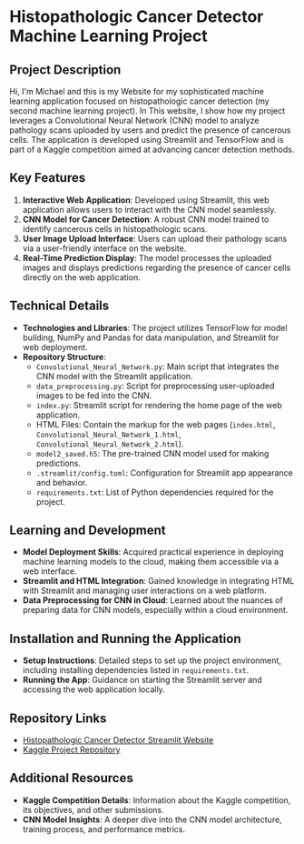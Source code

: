 # Histopathologic Cancer Detector Machine Learning Project

## Project Description
Hi, I'm Michael and this is my Website for my sophisticated machine learning application focused on histopathologic cancer detection (my second machine learning project). In This website, I show how my project leverages a Convolutional Neural Network (CNN) model to analyze pathology scans uploaded by users and predict the presence of cancerous cells. The application is developed using Streamlit and TensorFlow and is part of a Kaggle competition aimed at advancing cancer detection methods.

## Key Features
1. **Interactive Web Application**: Developed using Streamlit, this web application allows users to interact with the CNN model seamlessly.
2. **CNN Model for Cancer Detection**: A robust CNN model trained to identify cancerous cells in histopathologic scans.
3. **User Image Upload Interface**: Users can upload their pathology scans via a user-friendly interface on the website.
4. **Real-Time Prediction Display**: The model processes the uploaded images and displays predictions regarding the presence of cancer cells directly on the web application.

## Technical Details
- **Technologies and Libraries**: The project utilizes TensorFlow for model building, NumPy and Pandas for data manipulation, and Streamlit for web deployment.
- **Repository Structure**:
  - `Convolutional_Neural_Network.py`: Main script that integrates the CNN model with the Streamlit application.
  - `data_preprocessing.py`: Script for preprocessing user-uploaded images to be fed into the CNN.
  - `index.py`: Streamlit script for rendering the home page of the web application.
  - HTML Files: Contain the markup for the web pages (`index.html`, `Convolutional_Neural_Network_1.html`, `Convolutional_Neural_Network_2.html`).
  - `model2_saved.h5`: The pre-trained CNN model used for making predictions.
  - `.streamlit/config.toml`: Configuration for Streamlit app appearance and behavior.
  - `requirements.txt`: List of Python dependencies required for the project.

## Learning and Development
- **Model Deployment Skills**: Acquired practical experience in deploying machine learning models to the cloud, making them accessible via a web interface.
- **Streamlit and HTML Integration**: Gained knowledge in integrating HTML with Streamlit and managing user interactions on a web platform.
- **Data Preprocessing for CNN in Cloud**: Learned about the nuances of preparing data for CNN models, especially within a cloud environment.

## Installation and Running the Application
- **Setup Instructions**: Detailed steps to set up the project environment, including installing dependencies listed in `requirements.txt`.
- **Running the App**: Guidance on starting the Streamlit server and accessing the web application locally.

## Repository Links
- [Histopathologic Cancer Detector Streamlit Website](https://github.com/23yem/Histopathologic_Cancer_StreamLit_Website)
- [Kaggle Project Repository](https://github.com/23yem/Kaggle-Histopathologic-Cancer-Detection)

## Additional Resources
- **Kaggle Competition Details**: Information about the Kaggle competition, its objectives, and other submissions.
- **CNN Model Insights**: A deeper dive into the CNN model architecture, training process, and performance metrics.
